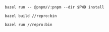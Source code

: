 ```
bazel run -- @pnpm//:pnpm --dir $PWD install
```

```
bazel build //repro:bin
```

```
bazel run //repro:bin
```